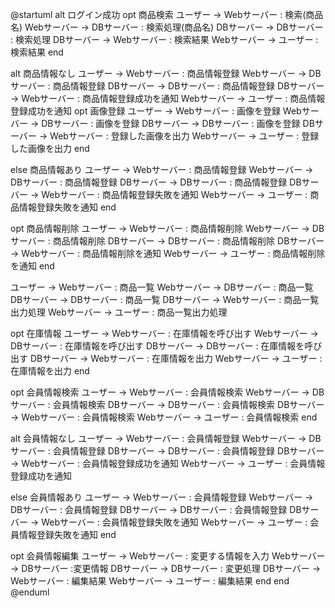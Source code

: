 @startuml
alt ログイン成功
opt 商品検索
ユーザー -> Webサーバー : 検索(商品名)
Webサーバー -> DBサーバー : 検索処理(商品名)
DBサーバー -> DBサーバー : 検索処理
DBサーバー -> Webサーバー : 検索結果
Webサーバー -> ユーザー : 検索結果
end

alt 商品情報なし
ユーザー -> Webサーバー : 商品情報登録
Webサーバー -> DBサーバー : 商品情報登録
DBサーバー -> DBサーバー : 商品情報登録
DBサーバー -> Webサーバー : 商品情報登録成功を通知
Webサーバー -> ユーザー : 商品情報登録成功を通知
opt 画像登録
ユーザー -> Webサーバー : 画像を登録
Webサーバー -> DBサーバー : 画像を登録
DBサーバー -> DBサーバー : 画像を登録
DBサーバー -> Webサーバー : 登録した画像を出力
Webサーバー -> ユーザー : 登録した画像を出力
end

else 商品情報あり
ユーザー -> Webサーバー : 商品情報登録
Webサーバー -> DBサーバー : 商品情報登録
DBサーバー -> DBサーバー : 商品情報登録
DBサーバー -> Webサーバー : 商品情報登録失敗を通知
Webサーバー -> ユーザー : 商品情報登録失敗を通知
end

opt 商品情報削除
ユーザー -> Webサーバー : 商品情報削除
Webサーバー -> DBサーバー : 商品情報削除
DBサーバー -> DBサーバー : 商品情報削除
DBサーバー -> Webサーバー : 商品情報削除を通知
Webサーバー -> ユーザー : 商品情報削除を通知
end

ユーザー -> Webサーバー : 商品一覧
Webサーバー -> DBサーバー : 商品一覧
DBサーバー -> DBサーバー : 商品一覧
DBサーバー -> Webサーバー : 商品一覧出力処理
Webサーバー -> ユーザー : 商品一覧出力処理

opt 在庫情報
ユーザー -> Webサーバー : 在庫情報を呼び出す
Webサーバー -> DBサーバー : 在庫情報を呼び出す
DBサーバー -> DBサーバー : 在庫情報を呼び出す
DBサーバー -> Webサーバー : 在庫情報を出力
Webサーバー -> ユーザー : 在庫情報を出力
end

opt 会員情報検索
ユーザー -> Webサーバー : 会員情報検索
Webサーバー -> DBサーバー : 会員情報検索
DBサーバー -> DBサーバー : 会員情報検索
DBサーバー -> Webサーバー : 会員情報検索
Webサーバー -> ユーザー : 会員情報検索
end

alt 会員情報なし
ユーザー -> Webサーバー : 会員情報登録
Webサーバー -> DBサーバー : 会員情報登録
DBサーバー -> DBサーバー : 会員情報登録
DBサーバー -> Webサーバー : 会員情報登録成功を通知
Webサーバー -> ユーザー : 会員情報登録成功を通知

else 会員情報あり
ユーザー -> Webサーバー : 会員情報登録
Webサーバー -> DBサーバー : 会員情報登録
DBサーバー -> DBサーバー : 会員情報登録
DBサーバー -> Webサーバー : 会員情報登録失敗を通知
Webサーバー -> ユーザー : 会員情報登録失敗を通知
end

opt 会員情報編集
ユーザー -> Webサーバー : 変更する情報を入力
Webサーバー -> DBサーバー :変更情報
DBサーバー -> DBサーバー : 変更処理
DBサーバー -> Webサーバー : 編集結果
Webサーバー -> ユーザー : 編集結果
end
end
@enduml
